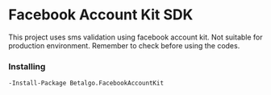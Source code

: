 ﻿# Facebook Account Kit SDK

This project uses sms validation using facebook account kit. Not suitable for production environment. Remember to check before using the codes.

### Installing 

```
-Install-Package Betalgo.FacebookAccountKit 
```

